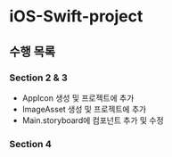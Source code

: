 # iOS-Swift-project


## 수행 목록
### Section 2 & 3
- AppIcon 생성 및 프로젝트에 추가
- ImageAsset 생성 및 프로젝트에 추가
- Main.storyboard에 컴포넌트 추가 및 수정

### Section 4

 
